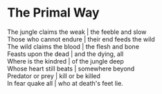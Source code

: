 # The Primal Way

The jungle claims the weak | the feeble and slow<br>
Those who cannot endure | their end feeds the wild<br>
The wild claims the blood | the flesh and bone<br>
Feasts upon the dead | and the dying, all<br>
Where is the kindred | of the jungle deep<br>
Whose heart still beats | somewhere beyond<br>
Predator or prey | kill or be killed<br>
In fear quake all | who at death's feet lie.<br>
